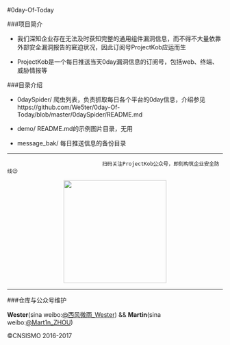 #0day-Of-Today

###项目简介

- 我们深知企业存在无法及时获知完整的通用组件漏洞信息，而不得不大量依靠外部安全漏洞报告的窘迫状况，因此订阅号ProjectKob应运而生

- ProjectKob是一个每日推送当天0day漏洞信息的订阅号，包括web、终端、威胁情报等

###目录介绍

- 0daySpider/ 爬虫列表，负责抓取每日各个平台的0day信息，介绍参见https://github.com/We5ter/0day-Of-Today/blob/master/0daySpider/README.md

- demo/ README.md的示例图片目录，无用

- message_bak/ 每日推送信息的备份目录

<hr>

                                   扫码关注ProjectKob公众号，即刻构筑企业安全防线😉

<div align=center>
<img src="https://github.com/We5ter/0day-Of-Today/blob/master/demo/qrcode_for_gh_ada8f4239586_258.jpg" width="240px" align="center">
</div>



<hr>

###仓库与公众号维护

**Wester**(sina weibo:<a href="http://weibo.com/zzyme" target="_blank">@西风微雨_Wester</a>) && **Martin**(sina weibo:<a href="http://weibo.com/u/1312149403" target="_blank">@Mart1n_ZHOU</a>)

&copy;CNSISMO 2016-2017
